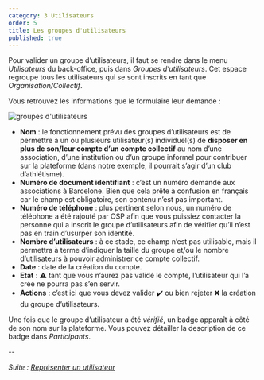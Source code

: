 ```yaml
---
category: 3 Utilisateurs
order: 5
title: Les groupes d'utilisateurs
published: true
---
```

Pour valider un groupe d’utilisateurs, il faut se rendre dans le menu _Utilisateurs_ du back-office, puis dans _Groupes d’utilisateurs_. Cet espace regroupe tous les utilisateurs qui se sont inscrits en tant que _Organisation/Collectif_.

Vous retrouvez les informations que le formulaire leur demande :

![groupes d'utilisateurs]({{site.baseurl}}/images/2-7-1-groupes-utilisateurs.png)

* **Nom** : le fonctionnement prévu des groupes d’utilisateurs est de permettre à un ou plusieurs utilisateur(s) individuel(s) de **disposer en plus de son/leur compte d’un compte collectif** au nom d’une association, d’une institution ou d’un groupe informel pour contribuer sur la plateforme (dans notre exemple, il pourrait s’agir d’un club d’athlétisme).
* **Numéro de document identifiant** : c’est un numéro demandé aux associations à Barcelone. Bien que cela prête à confusion en français car le champ est obligatoire, son contenu n’est pas important.
* **Numéro de téléphone** : plus pertinent selon nous, un numéro de téléphone a été rajouté par OSP afin que vous puissiez contacter la personne qui a inscrit le groupe d’utilisateurs afin de vérifier qu’il n’est pas en train d’usurper son identité.
* **Nombre d’utilisateurs** : à ce stade, ce champ n’est pas utilisable, mais il permettra à terme d’indiquer la taille du groupe et/ou le nombre d’utilisateurs à pouvoir administrer ce compte collectif.
* **Date** : date de la création du compte.
* **Etat** : ⚠️ tant que vous n’aurez pas validé le compte, l’utilisateur qui l’a créé ne pourra pas s’en servir.
* **Actions** : c’est ici que vous devez valider ✔️ ou bien rejeter ❌ la création du groupe d’utilisateurs.

Une fois que le groupe d’utilisateur a été _vérifié_, un badge apparaît à côté de son nom sur la plateforme. Vous pouvez détailler la description de ce badge dans _Participants_.

--

*Suite : [Représenter un utilisateur]({{site.baseurl}}/3-utilisateurs/5-représenter-utilisateur/)*